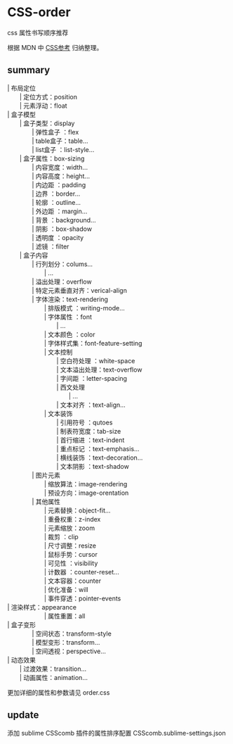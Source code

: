 # CSS-order
css 属性书写顺序推荐

根据 MDN 中 [CSS参考](https://developer.mozilla.org/en-US/docs/Web/CSS/Reference) 归纳整理。

## summary  

| 布局定位  
　　| 定位方式：position  
　　| 元素浮动：float  
| 盒子模型  
　　| 盒子类型：display  
　　　　| 弹性盒子 ：flex  
　　　　| table盒子：table...  
　　　　| list盒子 ：list-style...  
　　| 盒子属性：box-sizing  
　　　　| 内容宽度：width...  
　　　　| 内容高度：height...  
　　　　| 内边距  ：padding  
　　　　| 边界    ：border...  
　　　　| 轮廓    ：outline...  
　　　　| 外边距  ：margin...  
　　　　| 背景    ：background...  
　　　　| 阴影	 ：box-shadow  
　　　　| 透明度  ：opacity  
　　　　| 滤镜    ：filter  
　　| 盒子内容  
　　　　| 行列划分：colums...  
　　　　　　| ...  
　　　　| 溢出处理：overflow  
　　　　| 特定元素垂直对齐：verical-align  
　　　　| 字体渲染：text-rendering  
　　　　　　| 排版模式  ：writing-mode...  
　　　　　　| 字体属性  ：font  
　　　　　　　　| ...  
　　　　　　| 文本颜色  ：color  
　　　　　　| 字体样式集：font-feature-setting  
　　　　　　| 文本控制  
　　　　　　　　| 空白符处理  ：white-space  
　　　　　　　　| 文本溢出处理：text-overflow  
　　　　　　　　| 字间距      ：letter-spacing  
　　　　　　　　| 西文处理  
　　　　　　　　　　| ...  
　　　　　　　　| 文本对齐    ：text-align...  
　　　　　　| 文本装饰  
　　　　　　　　| 引用符号  ：qutoes  
　　　　　　　　| 制表符宽度：tab-size  
　　　　　　　　| 首行缩进  ：text-indent  
　　　　　　　　| 重点标记  ：text-emphasis...  
　　　　　　　　| 横线装饰  ：text-decoration...  
　　　　　　　　| 文本阴影  ：text-shadow  
　　　　| 图片元素  
　　　　　　| 缩放算法：image-rendering  
　　　　　　| 预设方向：image-orentation  
　　　　| 其他属性  
　　　　　　| 元素替换：object-fit...  
　　　　　　| 重叠权重：z-index  
　　　　　　| 元素缩放：zoom  
　　　　　　| 裁剪    ：clip  
　　　　　　| 尺寸调整：resize  
　　　　　　| 鼠标手势：cursor  
　　　　　　| 可见性  ：visibility  
　　　　　　| 计数器  ：counter-reset...  
　　　　　　| 文本容器：counter  
　　　　　　| 优化准备：will  
　　　　　　| 事件穿透：pointer-events  
           | 渲染样式：appearance  
　　　　　　| 属性重置：all  
    | 盒子变形  
　　　　| 空间状态：transform-style  
　　　　| 模型变形：transform...  
　　　　| 空间透视：perspective...  
| 动态效果  
　　| 过渡效果：transition...  
　　| 动画属性：animation...  

更加详细的属性和参数请见 order.css  
## update  
添加 sublime CSScomb 插件的属性排序配置 CSScomb.sublime-settings.json
